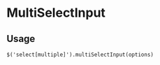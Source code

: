 MultiSelectInput
=================

## Usage

```
$('select[multiple]').multiSelectInput(options)
```